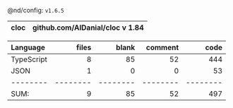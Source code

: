 @nd/config: `v1.6.5`

cloc|github.com/AlDanial/cloc v 1.84
--- | ---

Language|files|blank|comment|code
:-------|-------:|-------:|-------:|-------:
TypeScript|8|85|52|444
JSON|1|0|0|53
--------|--------|--------|--------|--------
SUM:|9|85|52|497